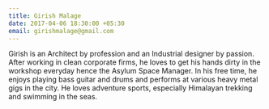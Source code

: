 ```yaml
---
title: Girish Malage
date: 2017-04-06 18:30:00 +05:30
email: girishmalage@gmail.com
---
```


Girish is an Architect by profession and an Industrial designer by passion. After working in clean corporate firms, he loves to get his hands dirty in the workshop everyday hence the Asylum Space Manager. In his free time, he enjoys playing bass guitar and drums and performs at various heavy metal gigs in the city. He loves adventure sports, especially Himalayan trekking and swimming in the seas.
